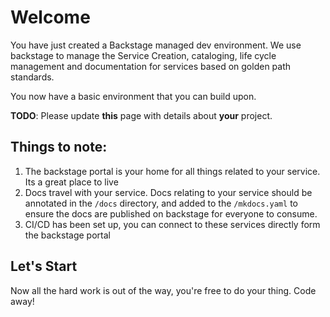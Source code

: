 # Welcome
You have just created a Backstage managed dev environment.
We use backstage to manage the Service Creation, cataloging, life cycle management and documentation for services based on golden path standards.

You now have a basic environment that you can build upon.

**TODO**: Please update **this** page with details about **your** project.

## Things to note:
1. The backstage portal is your home for all things related to your service. Its a great place to live
2. Docs travel with your service. Docs relating to your service should be annotated in the `/docs` directory, and added
to the `/mkdocs.yaml` to ensure the docs are published on backstage for everyone to consume.
3. CI/CD has been set up, you can connect to these services directly form the backstage portal

## Let's Start
Now all the hard work is out of the way, you're free to do your thing. Code away!
